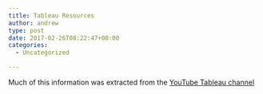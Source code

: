```yaml
---
title: Tableau Resources
author: andrew
type: post
date: 2017-02-26T08:22:47+00:00
categories:
  - Uncategorized

---
```

Much of this information was extracted from the [YouTube Tableau channel][1]

 [1]: https://www.youtube.com/user/tableausoftware
